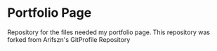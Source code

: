# Portfolio Page
Repository for the files needed my portfolio page. This repository was forked from Arifszn's GitProfile Repository
